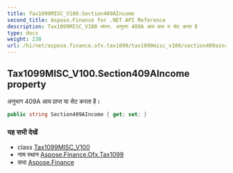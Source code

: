 ```yaml
---
title: Tax1099MISC_V100.Section409AIncome
second_title: Aspose.Finance for .NET API Reference
description: Tax1099MISC_V100 संपत्त. अनुभग 409A आय प्रप्त य सेट करत है
type: docs
weight: 230
url: /hi/net/aspose.finance.ofx.tax1099/tax1099misc_v100/section409aincome/
---
```

## Tax1099MISC_V100.Section409AIncome property

अनुभाग 409A आय प्राप्त या सेट करता है।

```csharp
public string Section409AIncome { get; set; }
```

### यह सभी देखें

* class [Tax1099MISC_V100](../)
* नाम स्थान [Aspose.Finance.Ofx.Tax1099](../../tax1099misc_v100/)
* सभा [Aspose.Finance](../../../)


